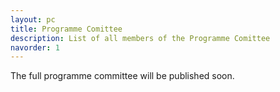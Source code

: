 ```yaml
---
layout: pc
title: Programme Comittee
description: List of all members of the Programme Comittee
navorder: 1
---
```


The full programme committee will be published soon.